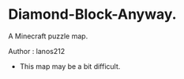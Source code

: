 # Diamond-Block-Anyway.
A Minecraft puzzle map.

Author : lanos212

* This map may be a bit difficult.
